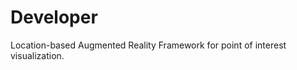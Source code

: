 Developer
=========

Location-based Augmented Reality Framework for point of interest visualization.